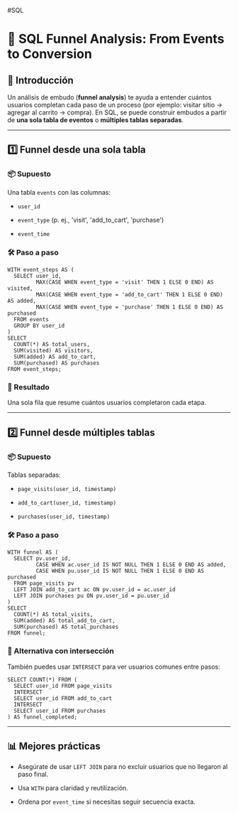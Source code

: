 #SQL 
# 🧭 SQL Funnel Analysis: From Events to Conversion

## 🌟 Introducción

Un análisis de embudo (**funnel analysis**) te ayuda a entender cuántos usuarios completan cada paso de un proceso (por ejemplo: visitar sitio → agregar al carrito → compra). En SQL, se puede construir embudos a partir de **una sola tabla de eventos** o **múltiples tablas separadas**.

---

## 1️⃣ Funnel desde una sola tabla

### 📦 Supuesto

Una tabla `events` con las columnas:

- `user_id`
    
- `event_type` (p. ej., 'visit', 'add_to_cart', 'purchase')
    
- `event_time`
    

### 🛠 Paso a paso

```
WITH event_steps AS (
  SELECT user_id,
         MAX(CASE WHEN event_type = 'visit' THEN 1 ELSE 0 END) AS visited,
         MAX(CASE WHEN event_type = 'add_to_cart' THEN 1 ELSE 0 END) AS added,
         MAX(CASE WHEN event_type = 'purchase' THEN 1 ELSE 0 END) AS purchased
  FROM events
  GROUP BY user_id
)
SELECT
  COUNT(*) AS total_users,
  SUM(visited) AS visitors,
  SUM(added) AS add_to_cart,
  SUM(purchased) AS purchases
FROM event_steps;
```

### 🎯 Resultado

Una sola fila que resume cuántos usuarios completaron cada etapa.

---

## 2️⃣ Funnel desde múltiples tablas

### 📦 Supuesto

Tablas separadas:

- `page_visits(user_id, timestamp)`
    
- `add_to_cart(user_id, timestamp)`
    
- `purchases(user_id, timestamp)`
    

### 🛠 Paso a paso

```
WITH funnel AS (
  SELECT pv.user_id,
         CASE WHEN ac.user_id IS NOT NULL THEN 1 ELSE 0 END AS added,
         CASE WHEN pu.user_id IS NOT NULL THEN 1 ELSE 0 END AS purchased
  FROM page_visits pv
  LEFT JOIN add_to_cart ac ON pv.user_id = ac.user_id
  LEFT JOIN purchases pu ON pv.user_id = pu.user_id
)
SELECT
  COUNT(*) AS total_visits,
  SUM(added) AS total_add_to_cart,
  SUM(purchased) AS total_purchases
FROM funnel;
```

### 🔁 Alternativa con intersección

También puedes usar `INTERSECT` para ver usuarios comunes entre pasos:

```
SELECT COUNT(*) FROM (
  SELECT user_id FROM page_visits
  INTERSECT
  SELECT user_id FROM add_to_cart
  INTERSECT
  SELECT user_id FROM purchases
) AS funnel_completed;
```

---

## 📊 Mejores prácticas

- Asegúrate de usar `LEFT JOIN` para no excluir usuarios que no llegaron al paso final.
    
- Usa `WITH` para claridad y reutilización.
    
- Ordena por `event_time` si necesitas seguir secuencia exacta.